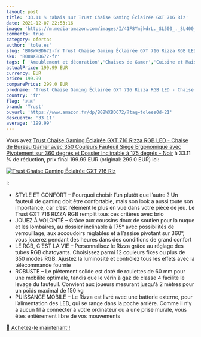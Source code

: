 ```yaml
---
layout: post
title: '33.11 % rabais sur Trust Chaise Gaming Éclairée GXT 716 Riz'
date: 2021-12-07 22:53:16
image: 'https://m.media-amazon.com/images/I/41F8YmjkdrL._SL500_._SL400_.jpg'
comments: true
category: ofertas
author: 'tole.es'
slug: 'B08WXBD672-fr Trust Chaise Gaming Éclairée GXT 716 Rizza RGB LED -...'
sku: 'B08WXBD672-fr'
tags: [ 'Ameublement et décoration','Chaises de Gamer','Cuisine et Maison','Meubles','Meubles pour audio/vidéo','trust', ]
actualPrice: 199.99 EUR
currency: EUR
price: 199.99
comparePrice: 299.0 EUR
prodname: 'Trust Chaise Gaming Éclairée GXT 716 Rizza RGB LED - Chaise de Bureau Gamer avec 350 Couleurs  Fauteuil  Siège Ergonomique avec Pivotement sur 360 degrés et Dossier Inclinable à 175 degrés - Noir'
country: 'fr'
flag: '🇫🇷'
brand: 'Trust'
buyurl: 'https://www.amazon.fr/dp/B08WXBD672/?tag=tolees0d-21'
descuento: '33.11'
average: '199.99'
---
```


Vous avez [Trust Chaise Gaming Éclairée GXT 716 Rizza RGB LED - Chaise de Bureau Gamer avec 350 Couleurs  Fauteuil  Siège Ergonomique avec Pivotement sur 360 degrés et Dossier Inclinable à 175 degrés - Noir](https://www.amazon.fr/dp/B08WXBD672/?tag=tolees0d-21)  à  33.11 % de réduction, prix final  199.99 EUR (original: 299.0 EUR) ici:

[![Trust Chaise Gaming Éclairée GXT 716 Riz](https://m.media-amazon.com/images/I/41F8YmjkdrL._SL500_._SL400_.jpg)](https://www.amazon.fr/dp/B08WXBD672/?tag=tolees0d-21)

ℹ️:

- STYLE ET CONFORT – Pourquoi choisir l’un plutôt que l’autre ? Un fauteuil de gaming doit être confortable, mais son look a aussi toute son importance, car c’est l’élément le plus en vue dans votre pièce de jeu. Le Trust GXT 716 RIZZA RGB remplit tous ces critères avec brio
- JOUEZ À VOLONTÉ – Grâce aux coussins doux de soutien pour la nuque et les lombaires, au dossier inclinable à 175° avec possibilités de verrouillage, aux accoudoirs réglables et à l’assise pivotant sur 360°, vous jouerez pendant des heures dans des conditions de grand confort
- LE RGB, C’EST LA VIE – Personnalisez le Rizza grâce au réglage des tubes RGB chatoyants. Choisissez parmi 12 couleurs fixes ou plus de 350 modes RGB. Ajustez la luminosité et contrôlez tous les effets avec la télécommande fournie
- ROBUSTE – Le piètement solide est doté de roulettes de 60 mm pour une mobilité optimale, tandis que le vérin à gaz de classe 4 facilite le levage du fauteuil. Convient aux joueurs mesurant jusqu’à 2 mètres pour un poids maximal de 150 kg
- PUISSANCE MOBILE – Le Rizza est livré avec une batterie externe, pour l’alimentation des LED, qui se range dans la poche arrière. Comme il n’y a aucun fil à connecter à votre ordinateur ou à une prise murale, vous êtes entièrement libre de vos mouvements

[🛒 Achetez-le maintenant!!](https://www.amazon.fr/dp/B08WXBD672/?tag=tolees0d-21)
